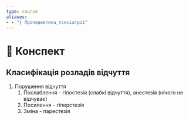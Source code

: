 ```yaml
---
type: course
aliases: 
- - "{ Пропедевтика_психіатрії"
---
```


# 📗 Конспект

## Класифікація розладів відчуття

1. Порушення відчуття
	1. Послаблення - гіпостезія (слабкі відчуття), анестезія (нічого не відчуває)
	2. Посилення - гіперстезія
	3. Зміна - парестезія